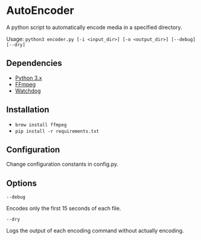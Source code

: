 # AutoEncoder
A python script to automatically encode media in a specified directory.

Usage:
`python3 encoder.py [-i <input_dir>] [-o <output_dir>] [--debug] [--dry]`

## Dependencies
- [Python 3.x](https://www.python.org)
- [FFmpeg](https://www.google.com.au/url?sa=t&rct=j&q=&esrc=s&source=web&cd=1&cad=rja&uact=8&ved=0ahUKEwj2_IWDr8XQAhUJUZQKHd-2BB0QFggZMAA&url=https%3A%2F%2Fwww.ffmpeg.org%2F&usg=AFQjCNE0r3Wi1_Kpr9JhvUfDFBerSxTW1g&bvm=bv.139782543,d.dGo)
- [Watchdog](https://github.com/gorakhargosh/watchdog)

## Installation

- `brew install ffmpeg`
- `pip install -r requirements.txt`

## Configuration
Change configuration constants in config.py.

## Options

`--debug`

Encodes only the first 15 seconds of each file.

`--dry`

Logs the output of each encoding command without actually encoding.
